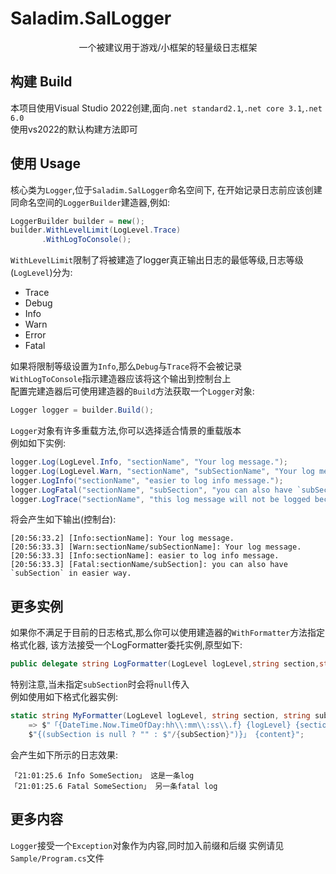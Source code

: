 # Saladim.SalLogger

<div align="middle">
    一个被建议用于游戏/小框架的轻量级日志框架
</div>

## 构建 Build
本项目使用Visual Studio 2022创建,面向`.net standard2.1`,`.net core 3.1`,`.net 6.0`  
使用vs2022的默认构建方法即可

## 使用 Usage
核心类为`Logger`,位于`Saladim.SalLogger`命名空间下, 
在开始记录日志前应该创建同命名空间的`LoggerBuilder`建造器,例如:
```C#
LoggerBuilder builder = new();
builder.WithLevelLimit(LogLevel.Trace)
       .WithLogToConsole();
```
`WithLevelLimit`限制了将被建造了logger真正输出日志的最低等级,日志等级(`LogLevel`)分为:
- Trace
- Debug
- Info
- Warn
- Error
- Fatal

如果将限制等级设置为`Info`,那么`Debug`与`Trace`将不会被记录  
`WithLogToConsole`指示建造器应该将这个输出到控制台上  
配置完建造器后可使用建造器的`Build`方法获取一个`Logger`对象:
```C#
Logger logger = builder.Build();
```
`Logger`对象有许多重载方法,你可以选择适合情景的重载版本  
例如如下实例:
```C#
logger.Log(LogLevel.Info, "sectionName", "Your log message.");
logger.Log(LogLevel.Warn, "sectionName", "subSectionName", "Your log message.");
logger.LogInfo("sectionName", "easier to log info message.");
logger.LogFatal("sectionName", "subSection", "you can also have `subSection` in easier way.");
logger.LogTrace("sectionName", "this log message will not be logged because we limit the `LevelLimit` to `Info`");
```
将会产生如下输出(控制台):
```log
[20:56:33.2] [Info:sectionName]: Your log message.
[20:56:33.3] [Warn:sectionName/subSectionName]: Your log message.
[20:56:33.3] [Info:sectionName]: easier to log info message.
[20:56:33.3] [Fatal:sectionName/subSection]: you can also have `subSection` in easier way.
```

## 更多实例
如果你不满足于目前的日志格式,那么你可以使用建造器的`WithFormatter`方法指定格式化器,
该方法接受一个LogFormatter委托实例,原型如下:  
```C#
public delegate string LogFormatter(LogLevel logLevel,string section,string? subSection,string content);
```
特别注意,当未指定`subSection`时会将`null`传入  
例如使用如下格式化器实例:
```C#
static string MyFormatter(LogLevel logLevel, string section, string subSection, string content)
    => $"「{DateTime.Now.TimeOfDay:hh\\:mm\\:ss\\.f} {logLevel} {section}" +
    $"{(subSection is null ? "" : $"/{subSection}")}」 {content}";
```
会产生如下所示的日志效果:  
```log
「21:01:25.6 Info SomeSection」 这是一条log
「21:01:25.6 Fatal SomeSection」 另一条fatal log
```

## 更多内容
`Logger`接受一个`Exception`对象作为内容,同时加入前缀和后缀
实例请见`Sample/Program.cs`文件